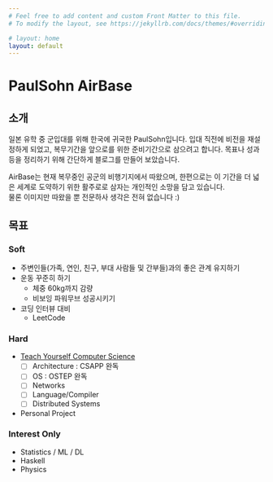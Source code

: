 ```yaml
---
# Feel free to add content and custom Front Matter to this file.
# To modify the layout, see https://jekyllrb.com/docs/themes/#overriding-theme-defaults

# layout: home
layout: default
---
```

# PaulSohn AirBase

## 소개

일본 유학 중 군입대를 위해 한국에 귀국한 PaulSohn입니다.
입대 직전에 비전을 재설정하게 되었고, 복무기간을 앞으로를 위한 준비기간으로 삼으려고 합니다.
목표나 성과 등을 정리하기 위해 간단하게 블로그를 만들어 보았습니다.

AirBase는 현재 복무중인 공군의 비행기지에서 따왔으며, 한편으로는 이 기간을 더 넓은 세계로 도약하기 위한 활주로로 삼자는 개인적인 소망을 담고 있습니다.  
물론 이미지만 따왔을 뿐 전문하사 생각은 전혀 없습니다 :)

## 목표

### Soft
* 주변인들(가족, 연인, 친구, 부대 사람들 및 간부들)과의 좋은 관계 유지하기
* 운동 꾸준히 하기
  * 체중 60kg까지 감량
  * 비보잉 파워무브 성공시키기
* 코딩 인터뷰 대비
  * LeetCode

### Hard
* [Teach Yourself Computer Science](https://teachyourselfcs.com/)
  * [ ] Architecture : CSAPP 완독
  * [ ] OS : OSTEP 완독
  * [ ] Networks
  * [ ] Language/Compiler
  * [ ] Distributed Systems
* Personal Project

### Interest Only
* Statistics / ML / DL
* Haskell
* Physics


